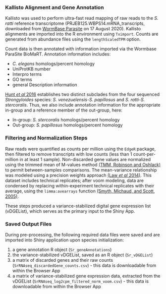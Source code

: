 ### Kallisto Alignment and Gene Annotation

Kallisto was used to perform ultra-fast read mapping of raw reads to the
*S. ratti* reference transcriptome (PRJEB125.WBPS14.mRNA\_transcripts,
downloaded from [WormBase
Parasite](https://parasite.wormbase.org/Strongyloides_ratti_prjeb125/Info/Index)
on 17 August 2020). Kallisto alignments are imported into the R
environment using `Tximport`. Counts are generated from abundance files
using the `lengthScaledTPM` option.  

Count data is then annotated with information imported via the Wormbase
ParaSite BioMaRT. Annotation information includes:

-   *C. elegans* homologs/percent homology
-   UniProtKB number
-   Interpro terms
-   GO terms
-   general Description information

[Hunt *et al* 2016](https://www.nature.com/articles/ng.3495) establishes
two distinct subclades from the four sequenced *Strongyloides* species:
*S. venezuelensis-S. papillosus* and *S. ratti-S. stercoralis*. Thus, we
also include annotation information for the appropriate in-group and a
reference member of the out-group, here:

-   In-group: *S. stercoralis* homologs/percent homology
-   Out-group: *S. papillosus* homologs/percent homology

### Filtering and Normalization Steps

Raw reads were quantified as counts per million using the `EdgeR` package,
then filtered to remove transcripts with low counts (less than 1
count-per-million in at least 1 sample). Non-discarded gene values are
normalized using the trimmed mean of M-values method [(TMM, Robinson and
Oshlack)](https://genomebiology.biomedcentral.com/articles/10.1186/gb-2010-11-3-r25)
to permit between-samples comparisons. The mean-variance relationship
was modeled using a precision weights approach [(Law *et al*
2014)](https://genomebiology.biomedcentral.com/articles/10.1186/gb-2014-15-2-r29).
This dataset includes technical replicates; after voom modeling, data
are condensed by replacing within-experiment technical replicates with
their average, using the `limma:avearrays` function [(Smyth, Michaud,
and Scott, 2005)](http://www.statsci.org/smyth/pubs/normalize.pdf).  

These steps produced a variance-stabilized digital gene expression list (vDGEList), which serves as the primary input to the Shiny App.

### Saved Output Files

During pre-processing, the following required data files were saved and
are imported into Shiny application upon species initialization:

1.  a gene annotation R object (`Sr_geneAnnotations`)
2.  the variance-stabilized vDGEList, saved as an R object
    (`Sr_vDGEList`)
3.  a matrix of discarded genes and their raw counts
    (`SrRNAseq_discardedGene_counts.csv`) - this data is downloadable
    from within the Browser App
4.  a matrix of variance-stabilized gene expression data, extracted from
    the vDGEList (`SrRNAseq_log2cpm_filtered_norm_voom.csv`) - this data
    is downloadable from within the Browser App

